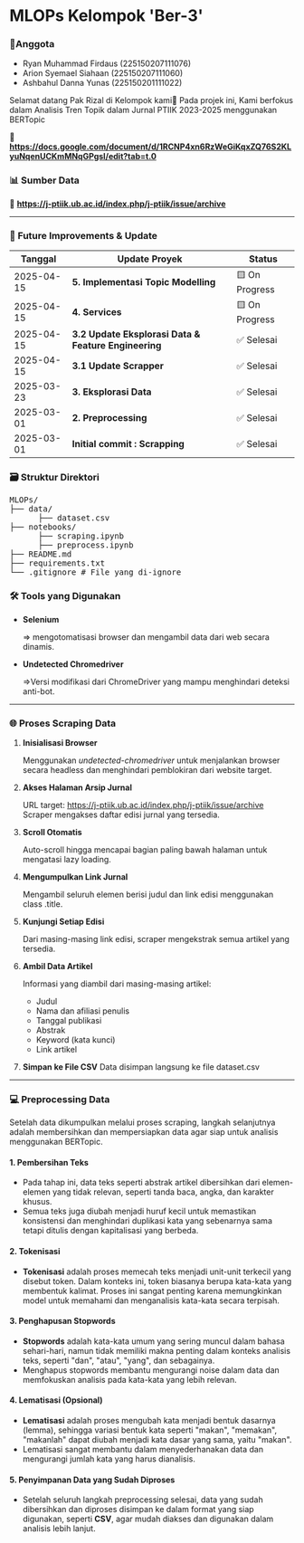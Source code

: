 # MLOPs Kelompok 'Ber-3'

### 🧍Anggota

- Ryan Muhammad Firdaus (225150207111076)
- Arion Syemael Siahaan (225150207111060)
- Ashbahul Danna Yunas (225150201111022)

Selamat datang Pak Rizal di Kelompok kami🙌
Pada projek ini, Kami berfokus dalam Analisis Tren Topik dalam Jurnal PTIIK 2023-2025 menggunakan BERTopic

🔗 **https://docs.google.com/document/d/1RCNP4xn6RzWeGiKqxZQ76S2KLyuNqenUCKmMNqGPgsI/edit?tab=t.0**

### 📊 Sumber Data

🔗 **https://j-ptiik.ub.ac.id/index.php/j-ptiik/issue/archive**

---

### 📅 Future Improvements & Update

| Tanggal    | Update Proyek                                        | Status         |
| ---------- | ---------------------------------------------------- | -------------- |
| 2025-04-15 | **5. Implementasi Topic Modelling**                  | 🟨 On Progress |
| 2025-04-15 | **4. Services**                                      | 🟨 On Progress |
| 2025-04-15 | **3.2 Update Eksplorasi Data & Feature Engineering** | ✅ Selesai     |
| 2025-04-15 | **3.1 Update Scrapper**                              | ✅ Selesai     |
| 2025-03-23 | **3. Eksplorasi Data**                               | ✅ Selesai     |
| 2025-03-01 | **2. Preprocessing**                                 | ✅ Selesai     |
| 2025-03-01 | **Initial commit : Scrapping**                       | ✅ Selesai     |

### 🗃️ Struktur Direktori

<pre>MLOPs/ 
├── data/
      ├── dataset.csv 
├── notebooks/
      ├── scraping.ipynb
      ├── preprocess.ipynb
├── README.md
├── requirements.txt 
└── .gitignore # File yang di-ignore </pre>

### 🛠️ Tools yang Digunakan

- **Selenium**

  => mengotomatisasi browser dan mengambil data dari web secara dinamis.

- **Undetected Chromedriver**

  =>Versi modifikasi dari ChromeDriver yang mampu menghindari deteksi anti-bot.

---

### 🌐 Proses Scraping Data

1. **Inisialisasi Browser**

   Menggunakan _undetected-chromedriver_ untuk menjalankan browser secara headless dan menghindari pemblokiran dari website target.

2. **Akses Halaman Arsip Jurnal**

   URL target: https://j-ptiik.ub.ac.id/index.php/j-ptiik/issue/archive
   Scraper mengakses daftar edisi jurnal yang tersedia.

3. **Scroll Otomatis**

   Auto-scroll hingga mencapai bagian paling bawah halaman untuk mengatasi lazy loading.

4. **Mengumpulkan Link Jurnal**

   Mengambil seluruh elemen berisi judul dan link edisi menggunakan class .title.

5. **Kunjungi Setiap Edisi**

   Dari masing-masing link edisi, scraper mengekstrak semua artikel yang tersedia.

6. **Ambil Data Artikel**

   Informasi yang diambil dari masing-masing artikel:

   - Judul
   - Nama dan afiliasi penulis
   - Tanggal publikasi
   - Abstrak
   - Keyword (kata kunci)
   - Link artikel

7. **Simpan ke File CSV**
   Data disimpan langsung ke file dataset.csv

---

### 💻 Preprocessing Data

Setelah data dikumpulkan melalui proses scraping, langkah selanjutnya adalah membersihkan dan mempersiapkan data agar siap untuk analisis menggunakan BERTopic.

#### 1. **Pembersihan Teks**

- Pada tahap ini, data teks seperti abstrak artikel dibersihkan dari elemen-elemen yang tidak relevan, seperti tanda baca, angka, dan karakter khusus.
- Semua teks juga diubah menjadi huruf kecil untuk memastikan konsistensi dan menghindari duplikasi kata yang sebenarnya sama tetapi ditulis dengan kapitalisasi yang berbeda.

#### 2. **Tokenisasi**

- **Tokenisasi** adalah proses memecah teks menjadi unit-unit terkecil yang disebut token. Dalam konteks ini, token biasanya berupa kata-kata yang membentuk kalimat. Proses ini sangat penting karena memungkinkan model untuk memahami dan menganalisis kata-kata secara terpisah.

#### 3. **Penghapusan Stopwords**

- **Stopwords** adalah kata-kata umum yang sering muncul dalam bahasa sehari-hari, namun tidak memiliki makna penting dalam konteks analisis teks, seperti "dan", "atau", "yang", dan sebagainya.
- Menghapus stopwords membantu mengurangi noise dalam data dan memfokuskan analisis pada kata-kata yang lebih relevan.

#### 4. **Lematisasi (Opsional)**

- **Lematisasi** adalah proses mengubah kata menjadi bentuk dasarnya (lemma), sehingga variasi bentuk kata seperti "makan", "memakan", "makanlah" dapat diubah menjadi kata dasar yang sama, yaitu "makan".
- Lematisasi sangat membantu dalam menyederhanakan data dan mengurangi jumlah kata yang harus dianalisis.

#### 5. **Penyimpanan Data yang Sudah Diproses**

- Setelah seluruh langkah preprocessing selesai, data yang sudah dibersihkan dan diproses disimpan ke dalam format yang siap digunakan, seperti **CSV**, agar mudah diakses dan digunakan dalam analisis lebih lanjut.
